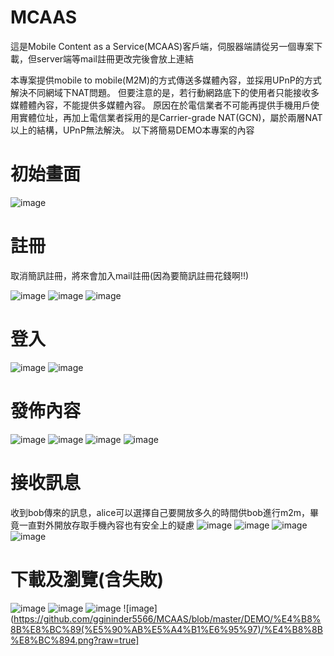 # MCAAS
這是Mobile Content as a Service(MCAAS)客戶端，伺服器端請從另一個專案下載，但server端等mail註冊更改完後會放上連結

本專案提供mobile to mobile(M2M)的方式傳送多媒體內容，並採用UPnP的方式解決不同網域下NAT問題。
但要注意的是，若行動網路底下的使用者只能接收多媒體體內容，不能提供多媒體內容。
原因在於電信業者不可能再提供手機用戶使用實體位址，再加上電信業者採用的是Carrier-grade NAT(GCN)，屬於兩層NAT以上的結構，UPnP無法解決。
以下將簡易DEMO本專案的內容

初始畫面
====
![image](https://github.com/ggininder5566/MCAAS/raw/master/DEMO/%E7%99%BB%E5%85%A5/%E5%88%9D%E5%A7%8B%E7%95%AB%E9%9D%A2.png) 

註冊
====
取消簡訊註冊，將來會加入mail註冊(因為要簡訊註冊花錢啊!!)

![image](https://github.com/ggininder5566/MCAAS/blob/master/DEMO/%E8%A8%BB%E5%86%8A(%E5%B7%B2%E7%84%A1%E7%B0%A1%E8%A8%8A%E8%A8%BB%E5%86%8A)/Inked%E8%A8%BB%E5%86%8A1_LI.jpg?raw=true) ![image](https://github.com/ggininder5566/MCAAS/blob/master/DEMO/%E8%A8%BB%E5%86%8A(%E5%B7%B2%E7%84%A1%E7%B0%A1%E8%A8%8A%E8%A8%BB%E5%86%8A)/%E8%A8%BB%E5%86%8A2.png?raw=true) ![image](https://github.com/ggininder5566/MCAAS/blob/master/DEMO/%E8%A8%BB%E5%86%8A(%E5%B7%B2%E7%84%A1%E7%B0%A1%E8%A8%8A%E8%A8%BB%E5%86%8A)/%E8%A8%BB%E5%86%8A3.png?raw=true)

登入
====
![image](https://github.com/ggininder5566/MCAAS/raw/master/DEMO/%E7%99%BB%E5%85%A5/%E7%99%BB%E5%85%A51.png) ![image](https://github.com/ggininder5566/MCAAS/blob/master/DEMO/%E7%99%BB%E5%85%A5/%E7%99%BB%E5%85%A52.png?raw=true)

發佈內容
====
![image](https://github.com/ggininder5566/MCAAS/blob/master/DEMO/%E7%99%BC%E4%BD%88/%E7%99%BC%E4%BD%881.png?raw=true) ![image](https://github.com/ggininder5566/MCAAS/blob/master/DEMO/%E7%99%BC%E4%BD%88/%E7%99%BC%E4%BD%882.png?raw=true) ![image](https://github.com/ggininder5566/MCAAS/blob/master/DEMO/%E7%99%BC%E4%BD%88/%E7%99%BC%E4%BD%883.png?raw=true) ![image](https://github.com/ggininder5566/MCAAS/blob/master/DEMO/%E7%99%BC%E4%BD%88/%E7%99%BC%E4%BD%884.png?raw=true)

接收訊息
===
收到bob傳來的訊息，alice可以選擇自己要開放多久的時間供bob進行m2m，畢竟一直對外開放存取手機內容也有安全上的疑慮
![image](https://github.com/ggininder5566/MCAAS/blob/master/DEMO/%E6%8E%A5%E5%8F%97%E8%A8%8A%E6%81%AF/%E8%B3%87%E8%A8%8A%E6%9B%B4%E6%96%B01.png?raw=true) ![image](https://github.com/ggininder5566/MCAAS/blob/master/DEMO/%E6%8E%A5%E5%8F%97%E8%A8%8A%E6%81%AF/%E8%B3%87%E8%A8%8A%E6%9B%B4%E6%96%B02.png?raw=true) ![image](https://github.com/ggininder5566/MCAAS/blob/master/DEMO/%E6%8E%A5%E5%8F%97%E8%A8%8A%E6%81%AF/%E8%B3%87%E8%A8%8A%E6%9B%B4%E6%96%B03.png?raw=true) ![image](https://github.com/ggininder5566/MCAAS/blob/master/DEMO/%E6%8E%A5%E5%8F%97%E8%A8%8A%E6%81%AF/%E8%B3%87%E8%A8%8A%E6%9B%B4%E6%96%B04.png?raw=true)

下載及瀏覽(含失敗)
===
![image](https://github.com/ggininder5566/MCAAS/blob/master/DEMO/%E4%B8%8B%E8%BC%89(%E5%90%AB%E5%A4%B1%E6%95%97)/%E4%B8%8B%E8%BC%891.png?raw=true) ![image](https://github.com/ggininder5566/MCAAS/blob/master/DEMO/%E4%B8%8B%E8%BC%89(%E5%90%AB%E5%A4%B1%E6%95%97)/%E4%B8%8B%E8%BC%892.png?raw=true) ![image](https://github.com/ggininder5566/MCAAS/blob/master/DEMO/%E4%B8%8B%E8%BC%89(%E5%90%AB%E5%A4%B1%E6%95%97)/%E4%B8%8B%E8%BC%893.png?raw=true) ![image](https://github.com/ggininder5566/MCAAS/blob/master/DEMO/%E4%B8%8B%E8%BC%89(%E5%90%AB%E5%A4%B1%E6%95%97)/%E4%B8%8B%E8%BC%894.png?raw=true]
